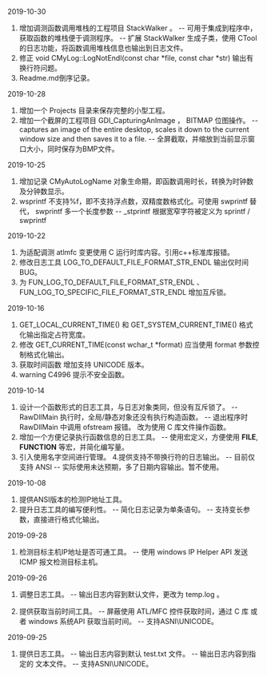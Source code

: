 2019-10-30

1. 增加调测函数调用堆栈的工程项目 StackWalker 。
-- 可用于集成到程序中，获取函数的堆栈便于调测程序。
-- 扩展 StackWalker 生成子类，使用 CTool 的日志功能，将函数调用堆栈信息也输出到日志文件。
2. 修正 void CMyLog::LogNotEndl(const char *file, const char *str) 输出有换行符问题。
3. Readme.md倒序记录。



2019-10-28

1. 增加一个 Projects 目录来保存完整的小型工程。
2. 增加一个截屏的工程项目 GDI_CapturingAnImage ， BITMAP 位图操作。
-- captures an image of the entire desktop, scales it down to the current window size and then saves it to a file.
-- 全屏截取，并缩放到当前显示窗口大小，同时保存为BMP文件。



2019-10-25

1. 增加记录 CMyAutoLogName 对象生命期，即函数调用时长，转换为时钟数及分钟数显示。
2. wsprintf 不支持%f，即不支持浮点数，双精度数格式化。可使用 swprintf 替代， swprintf 多一个长度参数
-- _stprintf 根据宽窄字符被定义为  sprintf / swprintf 



2019-10-22

1. 为适配调测 atlmfc 变更使用 C 运行时库内容。引用c++标准库报错。
2. 修改日志工具 LOG_TO_DEFAULT_FILE_FORMAT_STR_ENDL 输出仅时间BUG。
3. 为 FUN_LOG_TO_DEFAULT_FILE_FORMAT_STR_ENDL 、 FUN_LOG_TO_SPECIFIC_FILE_FORMAT_STR_ENDL 增加互斥锁。



2019-10-16

1. GET_LOCAL_CURRENT_TIME() 和 GET_SYSTEM_CURRENT_TIME() 格式化输出指定占符宽度。
2. 修改 GET_CURRENT_TIME(const wchar_t *format) 应当使用 format 参数控制格式化输出。
3. 获取时间函数 增加支持 UNICODE 版本。
4. warning C4996 提示不安全函数。



2019-10-14

1. 设计一个函数形式的日志工具，与日志对象类同，但没有互斥锁了。
-- RawDllMain 执行时，全局/静态对象还没有执行构造函数。
-- 退出程序时 RawDllMain 中调用 ofstream 报错。 改为使用 C 库文件操作函数。
2. 增加一个方便记录执行函数信息的日志工具。 
-- 使用宏定义，方便使用 __FILE__, __FUNCTION__ 等宏，并简化编写量。
3. 引入使用名字空间进行管理。
4.提供支持不带换行符的日志输出。 
-- 目前仅支持 ANSI
-- 实际使用未达预期，多了日期内容输出。暂不使用。



2019-10-08

1. 提供ANSI版本的检测IP地址工具。
2. 提升日志工具的编写便利性。
-- 简化日志记录为单条语句。
-- 支持变长参数，直接进行格式化输出。



2019-09-28

1. 检测目标主机IP地址是否可通工具。
-- 使用 windows IP Helper API 发送 ICMP 报文检测目标主机。



2019-09-26

1. 调整日志工具。
-- 输出日志内容到默认文件，更改为 temp.log 。

2. 提供获取当前时间工具。
-- 屏蔽使用 ATL/MFC 控件获取时间，通过 C 库 或者 windows 系统API 获取当前时间。
-- 支持ASNI\UNICODE。



2019-09-25

1. 提供日志工具。
-- 输出日志内容到默认 test.txt 文件。
-- 输出日志内容到指定的 文本文件。
-- 支持ASNI\UNICODE。








